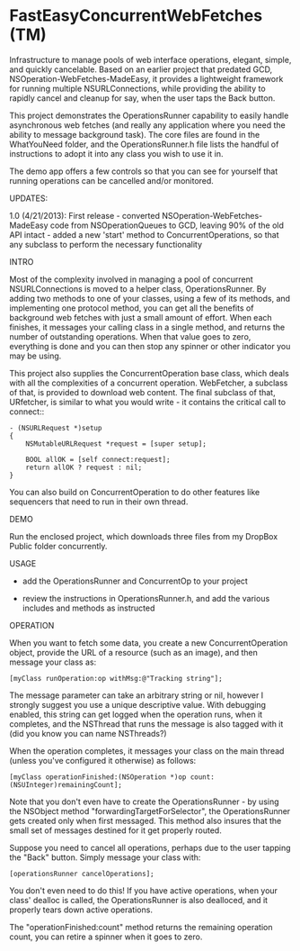 FastEasyConcurrentWebFetches (TM)
============================

Infrastructure to manage pools of web interface operations, elegant, simple, and quickly cancelable. Based on an earlier project that predated GCD, NSOperation-WebFetches-MadeEasy, it provides a lightweight framework for running multiple NSURLConnections, while providing the ability to rapidly cancel and cleanup for say, when the user taps the Back button.

This project demonstrates the OperationsRunner capability to easily handle asynchronous web fetches (and really any application where you need the ability to message background task). The core files are found in the WhatYouNeed folder, and the OperationsRunner.h file lists the handful of instructions to adopt it into any class you wish to use it in.

The demo app offers a few controls so that you can see for yourself that running operations can be cancelled and/or monitored.


UPDATES:

  1.0 (4/21/2013): First release
    - converted NSOperation-WebFetches-MadeEasy code from NSOperationQueues to GCD, leaving 90% of the old API intact
    - added a new 'start' method to ConcurrentOperations, so that any subclass to perform the necessary functionality

INTRO

Most of the complexity involved in managing a pool of concurrent NSURLConnections is moved to a helper class, OperationsRunner. By adding two methods to one of your classes, using a few of its methods, and implementing one protocol method, you can get all the benefits of background web fetches with just a small amount of effort. When each finishes, it messages your calling class in a single method, and returns the number of outstanding operations. When that value goes to zero, everything is done and you can then stop any spinner or other indicator you may be using.

This project also supplies the ConcurrentOperation base class, which deals with all the complexities of a concurrent operation. WebFetcher, a subclass of that, is provided to download web content. The final subclass of that, URfetcher, is similar to what you would write - it contains the critical call to connect::

	- (NSURLRequest *)setup
	{
		NSMutableURLRequest *request = [super setup];

		BOOL allOK = [self connect:request];
		return allOK ? request : nil;
	}

You can also build on ConcurrentOperation to do other features like sequencers that need to run in their own thread.

DEMO

Run the enclosed project, which downloads three files from my DropBox Public folder concurrently.

USAGE

- add the OperationsRunner and ConcurrentOp to your project

- review the instructions in OperationsRunner.h, and add the various includes and methods as instructed

OPERATION

When you want to fetch some data, you create a new ConcurrentOperation object, provide the URL of a resource (such as an image), and then message your class as:

    [myClass runOperation:op withMsg:@"Tracking string"];

The message parameter can take an arbitrary string or nil, however I strongly suggest you use a unique descriptive value. With debugging enabled, this string can get logged when the operation runs, when it completes, and the NSThread that runs the message is also tagged with it (did you know you can name NSThreads?)

When the operation completes, it messages your class on the main thread (unless you've configured it otherwise) as follows:

    [myClass operationFinished:(NSOperation *)op count:(NSUInteger)remainingCount];

Note that you don't even have to create the OperationsRunner - by using the NSObject method "forwardingTargetForSelector", the OperationsRunner gets created only when first messaged. This method also insures that the small set of messages destined for it get properly routed.

Suppose you need to cancel all operations, perhaps due to the user tapping the "Back" button. Simply message your class with:

    [operationsRunner cancelOperations];

You don't even need to do this! If you have active operations, when your class' dealloc is called, the OperationsRunner is also dealloced, and it properly tears down active operations.

The "operationFinished:count" method returns the remaining operation count, you can retire a spinner when it goes to zero. 
